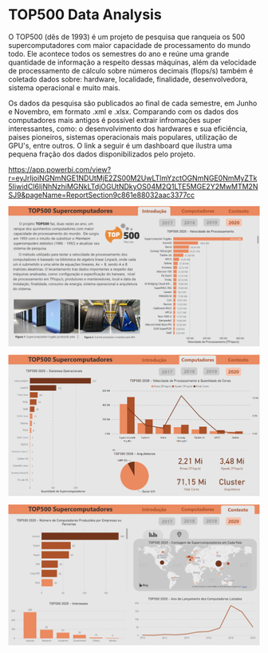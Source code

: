 # TOP500 Data Analysis

O TOP500 (dês de 1993) é um projeto de pesquisa que ranqueia os 500 supercomputadores com maior capacidade de processamento do mundo todo. Ele acontece todos os semestres do ano e reúne uma grande quantidade de informação a respeito dessas máquinas, além da velocidade de processamento de cálculo sobre números decimais (flops/s) também é coletado dados sobre: hardware, localidade, finalidade, desenvolvedora, sistema operacional e muito mais.

Os dados da pesquisa são publicados ao final de cada semestre, em Junho e Novembro, em formato .xml e .xlsx. Comparando com os dados dos computadores mais antigos é possível extrair infromações super interessantes, como: o desenvolvimento dos hardwares e sua eficiência, paises pioneiros, sistemas operacionais mais populares, utilização de GPU's, entre outros. O link a seguir é um dashboard que ilustra uma pequena fração dos dados disponibilizados pelo projeto.

https://app.powerbi.com/view?r=eyJrIjoiNGNmNGE1NDUtMjE2ZS00M2UwLTlmYzctOGNmNGE0NmMyZTk5IiwidCI6IjNhNzhiMGNkLTdjOGUtNDkyOS04M2Q1LTE5MGE2Y2MwMTM2NSJ9&pageName=ReportSection9c861e88032aac3377cc

![Screenshot 1 of the dashboard made on Power BI](./img/screenshots/screenshot_1.png)

![Screenshot 2 of the dashboard made on Power BI](./img/screenshots/screenshot_2.png)

![Screenshot 3 of the dashboard made on Power BI](./img/screenshots/screenshot_3.png)
